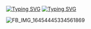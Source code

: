 
[![Typing SVG](https://readme-typing-svg.herokuapp.com?lines=Welcome+To+Github+Niammi+EKSDI)](https://git.io/typing-svg)
[![Typing SVG](https://readme-typing-svg.herokuapp.com?lines=Have+A+Nice+Day)](https://git.io/typing-svg)
<!---
WhoNiammi/WhoNiammi is a ✨ special ✨ repository because its `README.md` (this file) appears on your GitHub profile.
You can click the Preview link to take a look at your changes.
--->
![FB_IMG_16454445334561869](https://user-images.githubusercontent.com/95429798/156431943-650b99e3-8fe6-43d1-8be6-e02d727efd27.jpg)

